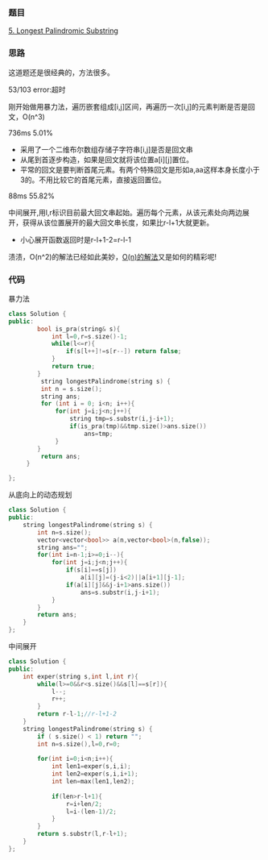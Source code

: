 ### 题目
[5. Longest Palindromic Substring](https://leetcode-cn.com/problems/longest-palindromic-substring/submissions/)
### 思路
这道题还是很经典的，方法很多。

53/103 error:超时

刚开始做用暴力法，遍历嵌套组成[i,j]区间，再遍历一次[i,j]的元素判断是否是回文，O(n^3) 

736ms 5.01%

+ 采用了一个二维布尔数组存储子字符串[i,j]是否是回文串
+ 从尾到首逐步构造，如果是回文就将该位置a[i][j]置位。
+ 平常的回文是要判断首尾元素。有两个特殊回文是形如a,aa这样本身长度小于3的。不用比较它的首尾元素，直接返回置位。

88ms  55.82%

中间展开,用l,r标识目前最大回文串起始。遍历每个元素，从该元素处向两边展开，获得从该位置展开的最大回文串长度，如果比r-l+1大就更新。
+ 小心展开函数返回时是r-l+1-2=r-l-1

渍渍，O(n^2)的解法已经如此美妙，[O(n)的解法]()又是如何的精彩呢!
### 代码
暴力法
```c++
class Solution {
public:
        bool is_pra(string& s){
            int l=0,r=s.size()-1;
            while(l<=r){
                if(s[l++]!=s[r--]) return false;
            }
            return true;
        }
         string longestPalindrome(string s) {
         int n = s.size();
         string ans;
         for (int i = 0; i<n; i++){
             for(int j=i;j<n;j++){
                 string tmp=s.substr(i,j-i+1);
                 if(is_pra(tmp)&&tmp.size()>ans.size())
                     ans=tmp;
             }
        }
         return ans;
     }

};
```

从底向上的动态规划
```c++
class Solution {
public:
    string longestPalindrome(string s) {
        int n=s.size();
        vector<vector<bool>> a(n,vector<bool>(n,false));
        string ans="";
        for(int i=n-1;i>=0;i--){
            for(int j=i;j<n;j++){
                if(s[i]==s[j])
                    a[i][j]=(j-i<2)||a[i+1][j-1];
                if(a[i][j]&&j-i+1>ans.size()) 
                    ans=s.substr(i,j-i+1);
            }
        }
        return ans;
    }
};
```
中间展开
```c++
class Solution {
public:
    int exper(string s,int l,int r){
        while(l>=0&&r<s.size()&&s[l]==s[r]){
            l--;
            r++;
        }
        return r-l-1;//r-l+1-2
    }
    string longestPalindrome(string s) {
        if ( s.size() < 1) return "";
        int n=s.size(),l=0,r=0;
        
        for(int i=0;i<n;i++){
            int len1=exper(s,i,i);
            int len2=exper(s,i,i+1);
            int len=max(len1,len2);
            
            if(len>r-l+1){
                r=i+len/2;
                l=i-(len-1)/2;
            }
        }
        return s.substr(l,r-l+1);
    }
};

```
